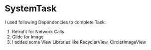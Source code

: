 # SystemTask

I used following Dependencies to complete Task:
1) Retrofit for Network Calls
2) Glide for Image
3) I added some View Libraries like RecyclerView, CirclerImageView
